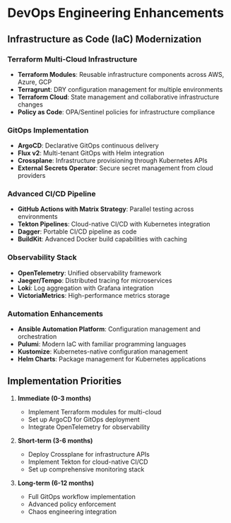 # DevOps Engineering Enhancements

## Infrastructure as Code (IaC) Modernization

### Terraform Multi-Cloud Infrastructure
- **Terraform Modules**: Reusable infrastructure components across AWS, Azure, GCP
- **Terragrunt**: DRY configuration management for multiple environments
- **Terraform Cloud**: State management and collaborative infrastructure changes
- **Policy as Code**: OPA/Sentinel policies for infrastructure compliance

### GitOps Implementation
- **ArgoCD**: Declarative GitOps continuous delivery
- **Flux v2**: Multi-tenant GitOps with Helm integration
- **Crossplane**: Infrastructure provisioning through Kubernetes APIs
- **External Secrets Operator**: Secure secret management from cloud providers

### Advanced CI/CD Pipeline
- **GitHub Actions with Matrix Strategy**: Parallel testing across environments
- **Tekton Pipelines**: Cloud-native CI/CD with Kubernetes integration
- **Dagger**: Portable CI/CD pipeline as code
- **BuildKit**: Advanced Docker build capabilities with caching

### Observability Stack
- **OpenTelemetry**: Unified observability framework
- **Jaeger/Tempo**: Distributed tracing for microservices
- **Loki**: Log aggregation with Grafana integration
- **VictoriaMetrics**: High-performance metrics storage

### Automation Enhancements
- **Ansible Automation Platform**: Configuration management and orchestration
- **Pulumi**: Modern IaC with familiar programming languages
- **Kustomize**: Kubernetes-native configuration management
- **Helm Charts**: Package management for Kubernetes applications

## Implementation Priorities

1. **Immediate (0-3 months)**
   - Implement Terraform modules for multi-cloud
   - Set up ArgoCD for GitOps deployment
   - Integrate OpenTelemetry for observability

2. **Short-term (3-6 months)**
   - Deploy Crossplane for infrastructure APIs
   - Implement Tekton for cloud-native CI/CD
   - Set up comprehensive monitoring stack

3. **Long-term (6-12 months)**
   - Full GitOps workflow implementation
   - Advanced policy enforcement
   - Chaos engineering integration
